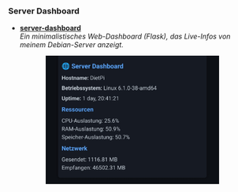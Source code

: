 ### Server Dashboard
- [**server-dashboard**](https://github.com/laurinhuebner/server-dashboard)  
  *Ein minimalistisches Web-Dashboard (Flask), das Live-Infos von meinem Debian-Server anzeigt.*  

<p align="center">
  <img src="docs/screenshot_ui.jpg" alt="Server Dashboard Screenshot" width="70%" />
</p>
